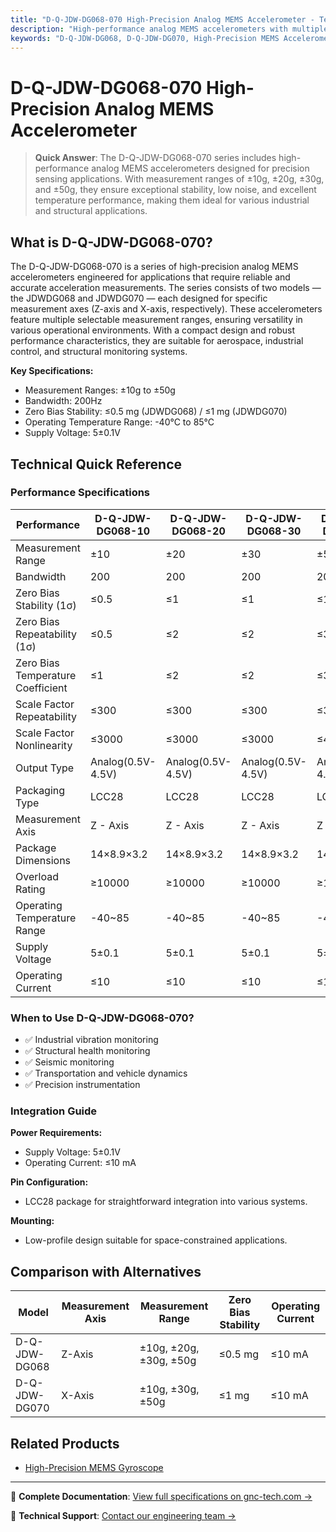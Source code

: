 ```yaml
---
title: "D-Q-JDW-DG068-070 High-Precision Analog MEMS Accelerometer - Technical Reference"
description: "High-performance analog MEMS accelerometers with multiple measurement ranges, offering superior stability and reliability for precision sensing applications."
keywords: "D-Q-JDW-DG068, D-Q-JDW-DG070, High-Precision MEMS Accelerometer, Analog Accelerometer, Precision Sensing"
---
```


# D-Q-JDW-DG068-070 High-Precision Analog MEMS Accelerometer

> **Quick Answer**: The D-Q-JDW-DG068-070 series includes high-performance analog MEMS accelerometers designed for precision sensing applications. With measurement ranges of ±10g, ±20g, ±30g, and ±50g, they ensure exceptional stability, low noise, and excellent temperature performance, making them ideal for various industrial and structural applications.

## What is D-Q-JDW-DG068-070?

The D-Q-JDW-DG068-070 is a series of high-precision analog MEMS accelerometers engineered for applications that require reliable and accurate acceleration measurements. The series consists of two models — the JDWDG068 and JDWDG070 — each designed for specific measurement axes (Z-axis and X-axis, respectively). These accelerometers feature multiple selectable measurement ranges, ensuring versatility in various operational environments. With a compact design and robust performance characteristics, they are suitable for aerospace, industrial control, and structural monitoring systems.

**Key Specifications:**
- Measurement Ranges: ±10g to ±50g
- Bandwidth: 200Hz
- Zero Bias Stability: ≤0.5 mg (JDWDG068) / ≤1 mg (JDWDG070)
- Operating Temperature Range: -40°C to 85°C
- Supply Voltage: 5±0.1V

## Technical Quick Reference

### Performance Specifications

| Performance | D-Q-JDW-DG068-10 | D-Q-JDW-DG068-20 | D-Q-JDW-DG068-30 | D-Q-JDW-DG068-50 | Unit |
| --- | --- | --- | --- | --- | --- |
| Measurement Range | ±10 | ±20 | ±30 | ±50 | g |
| Bandwidth | 200 | 200 | 200 | 200 | Hz |
| Zero Bias Stability (1σ) | ≤0.5 | ≤1 | ≤1 | ≤1 | mg |
| Zero Bias Repeatability (1σ) | ≤0.5 | ≤2 | ≤2 | ≤3 | mg |
| Zero Bias Temperature Coefficient | ≤1 | ≤2 | ≤2 | ≤3 | mg/°C |
| Scale Factor Repeatability | ≤300 | ≤300 | ≤300 | ≤300 | ppm |
| Scale Factor Nonlinearity | ≤3000 | ≤3000 | ≤3000 | ≤4000 | ppm |
| Output Type | Analog(0.5V-4.5V) | Analog(0.5V-4.5V) | Analog(0.5V-4.5V) | Analog(0.5V-4.5V) | - |
| Packaging Type | LCC28 | LCC28 | LCC28 | LCC28 | - |
| Measurement Axis | Z - Axis | Z - Axis | Z - Axis | Z - Axis | - |
| Package Dimensions | 14×8.9×3.2 | 14×8.9×3.2 | 14×8.9×3.2 | 14×8.9×3.2 | mm³ |
| Overload Rating | ≥10000 | ≥10000 | ≥10000 | ≥10000 | g |
| Operating Temperature Range | -40~85 | -40~85 | -40~85 | -40~85 | °C |
| Supply Voltage | 5±0.1 | 5±0.1 | 5±0.1 | 5±0.1 | V |
| Operating Current | ≤10 | ≤10 | ≤10 | ≤10 | mA |

### When to Use D-Q-JDW-DG068-070?
- ✅ Industrial vibration monitoring
- ✅ Structural health monitoring
- ✅ Seismic monitoring
- ✅ Transportation and vehicle dynamics
- ✅ Precision instrumentation

### Integration Guide

**Power Requirements:**
- Supply Voltage: 5±0.1V
- Operating Current: ≤10 mA

**Pin Configuration:**
- LCC28 package for straightforward integration into various systems.

**Mounting:**
- Low-profile design suitable for space-constrained applications.

## Comparison with Alternatives

| Model | Measurement Axis | Measurement Range | Zero Bias Stability | Operating Current |
|-------|------------------|------------------|---------------------|-------------------|
| D-Q-JDW-DG068 | Z-Axis | ±10g, ±20g, ±30g, ±50g | ≤0.5 mg | ≤10 mA |
| D-Q-JDW-DG070 | X-Axis | ±10g, ±30g, ±50g | ≤1 mg | ≤10 mA |

## Related Products
- [High-Precision MEMS Gyroscope](https://www.gnc-tech.com/products/mems-gyroscope/)

---

📘 **Complete Documentation**: [View full specifications on gnc-tech.com →](https://www.gnc-tech.com/products/mems-accelerometer-high-precision-dg068-070/)

💬 **Technical Support**: [Contact our engineering team →](https://www.gnc-tech.com/contact)